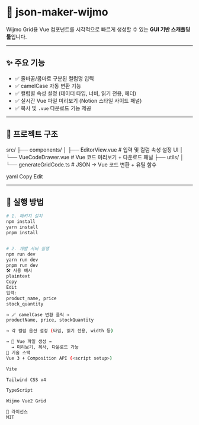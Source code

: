 # 🧰 json-maker-wijmo

Wijmo Grid용 Vue 컴포넌트를 시각적으로 빠르게 생성할 수 있는 **GUI 기반 스캐폴딩 툴**입니다.

---

## ✨ 주요 기능

- ✅ 줄바꿈/콤마로 구분된 컬럼명 입력
- ✅ camelCase 자동 변환 기능
- ✅ 컬럼별 속성 설정 (데이터 타입, 너비, 읽기 전용, 헤더)
- ✅ 실시간 Vue 파일 미리보기 (Notion 스타일 사이드 패널)
- ✅ 복사 및 `.vue` 다운로드 기능 제공

---

## 📂 프로젝트 구조

src/ ├── components/ │ ├── EditorView.vue # 입력 및 컬럼 속성 설정 UI │ └── VueCodeDrawer.vue # Vue 코드 미리보기 + 다운로드 패널 ├── utils/ │ └── generateGridCode.ts # JSON → Vue 코드 변환 + 유틸 함수

yaml
Copy
Edit

---

## 🚀 실행 방법

```bash
# 1. 패키지 설치
npm install
yarn install
pnpm install


# 2. 개발 서버 실행
npm run dev
yarn run dev
pnpm run dev
🛠 사용 예시
plaintext
Copy
Edit
입력:
product_name, price
stock_quantity

→ 🪄 camelCase 변환 클릭 →
productName, price, stockQuantity

→ 각 컬럼 옵션 설정 (타입, 읽기 전용, width 등)

→ 📄 Vue 파일 생성 →
  → 미리보기, 복사, 다운로드 가능
🧱 기술 스택
Vue 3 + Composition API (<script setup>)

Vite

Tailwind CSS v4

TypeScript

Wijmo Vue2 Grid

📄 라이선스
MIT
```
